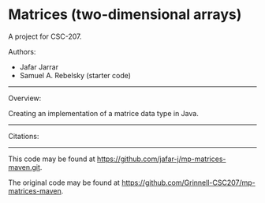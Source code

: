 # Matrices (two-dimensional arrays)

A project for CSC-207.

Authors:

* Jafar Jarrar
* Samuel A. Rebelsky (starter code)

---

Overview:

Creating an implementation of a matrice data type in Java.

---

Citations:

---

This code may be found at <https://github.com/jafar-j/mp-matrices-maven.git>.

The original code may be found at <https://github.com/Grinnell-CSC207/mp-matrices-maven>.
